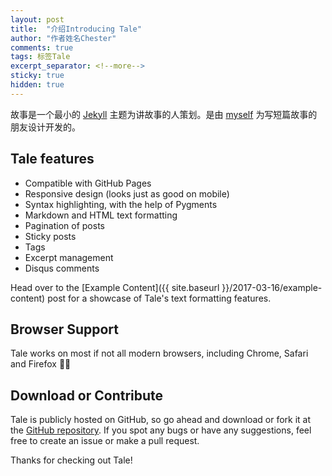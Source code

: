 ```yaml
---
layout: post
title:  "介绍Introducing Tale"
author: "作者姓名Chester"
comments: true
tags: 标签Tale
excerpt_separator: <!--more-->
sticky: true
hidden: true
---
```


故事是一个最小的 [Jekyll](https://jekyllrb.com/) 主题为讲故事的人策划。是由 [myself](https://github.com/chesterhow/) 为写短篇故事的朋友设计开发的。<!--more-->

## Tale features
- Compatible with GitHub Pages
- Responsive design (looks just as good on mobile)
- Syntax highlighting, with the help of Pygments
- Markdown and HTML text formatting
- Pagination of posts
- Sticky posts
- Tags
- Excerpt management
- Disqus comments

Head over to the [Example Content]({{ site.baseurl }}/2017-03-16/example-content) post for a showcase of Tale's text formatting features.

## Browser Support
Tale works on most if not all modern browsers, including Chrome, Safari and Firefox 👍🏼

## Download or Contribute
Tale is publicly hosted on GitHub, so go ahead and download or fork it at the [GitHub repository](https://github.com/chesterhow/tale). If you spot any bugs or have any suggestions, feel free to create an issue or make a pull request.

Thanks for checking out Tale!
